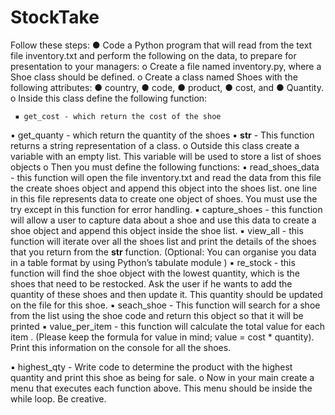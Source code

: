 # StockTake

Follow these steps:
● Code a Python program that will read from the text file inventory.txt and perform the following on the data, to prepare for presentation to your managers:
o Create a file named inventory.py, where a Shoe class should be defined.
o Create a class named Shoes with the following attributes:
● country,
● code,
● product,
● cost, and
● Quantity.
o Inside
this class define the following function:
 
     ▪ get_cost - which return the cost of the shoe
▪ get_quanty - which return the quantity of the shoes
▪ __str__ - This function returns a string representation of a class.
o Outside this class create a variable with an empty list. This variable will be used to store a list of shoes objects
o Then you must define the following functions:
▪ read_shoes_data - this function will open the file inventory.txt and read the data from this file the create shoes object and append this object into the shoes list. one line in this file represents data to create one object of shoes. You must use the try except in this function for error handling.
▪ capture_shoes - this function will allow a user to capture data about a shoe and use this data to create a shoe object and append this object inside the shoe list.
▪ view_all - this function will iterate over all the shoes list and print the details of the shoes that you return from the __str__ function. (Optional: You can organise you data in a table format by using Python’s tabulate module )
▪ re_stock - this function will find the shoe object with the lowest quantity, which is the shoes that need to be restocked. Ask the user if he wants to add the quantity of these shoes and then update it. This quantity should be updated on the file for this shoe.
▪ seach_shoe - This function will search for a shoe from the list using the shoe code and return this object so that it will be printed
▪ value_per_item - this function will calculate the total value for each item . (Please keep the formula for value in mind; value = cost * quantity). Print this information on the console for all the shoes.
  
▪ highest_qty - Write code to determine the product with the highest quantity and print this shoe as being for sale.
o Now in your main create a menu that executes each function above. This menu should be inside the while loop. Be creative.
